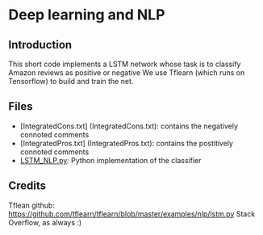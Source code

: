 # Deep learning and NLP

## Introduction 

This short code implements a LSTM network whose task is to classify Amazon reviews as positive or negative
We use Tflearn (which runs on Tensorflow) to build and train the net. 


## Files

* [IntegratedCons.txt] (IntegratedCons.txt): contains the negatively connoted comments
* [IntegratedPros.txt] (IntegratedPros.txt): contains the postitively connoted comments
* [LSTM_NLP.py](LSTM_NLP.py): Python implementation of the classifier

## Credits
Tflean github: https://github.com/tflearn/tflearn/blob/master/examples/nlp/lstm.py
Stack Overflow, as always :)
